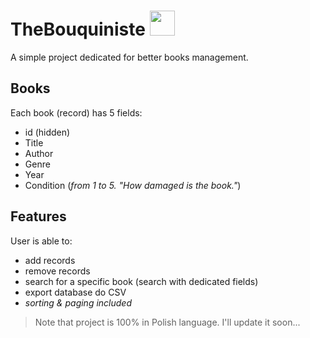 # TheBouquiniste <img src="https://github.com/RooTender/TheBouquiniste/blob/master/static/favicon.ico" height=40>

A simple project dedicated for better books management.

## Books
Each book (record) has 5 fields:

- id (hidden)
- Title
- Author
- Genre
- Year
- Condition (*from 1 to 5. "How damaged is the book."*)

## Features
User is able to:

- add records
- remove records
- search for a specific book (search with dedicated fields)
- export database do CSV
- *sorting & paging included*

> Note that project is 100% in Polish language. I'll update it soon...
